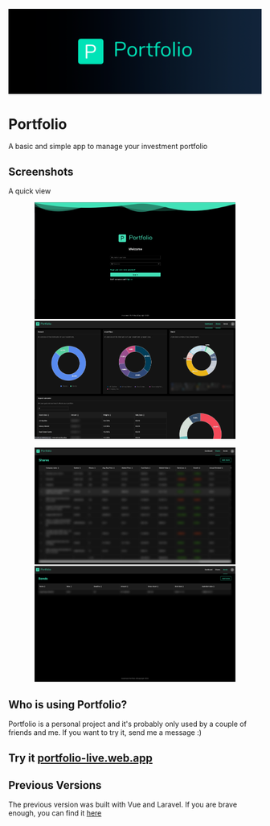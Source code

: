 ![Portfolio Header](https://github.com/CarlosTrinidad/portfolio/raw/master/public/cover-dark.png)

# Portfolio
A basic and simple app to manage your investment portfolio

## Screenshots
A quick view

<p align="center">
  <img
    width="400"
    src="https://github.com/CarlosTrinidad/portfolio/raw/master/public/screenshots/login.png"
    alt="login"
  />
   <img
    width="400"
    src="https://github.com/CarlosTrinidad/portfolio/raw/master/public/screenshots/dashboard.png"
    alt="dashboard"
  />
</p>
<p align="center">
  <img
    width="400"
    src="https://github.com/CarlosTrinidad/portfolio/raw/master/public/screenshots/shares.png"
    alt="shares"
  />
   <img
    width="400"
    src="https://github.com/CarlosTrinidad/portfolio/raw/master/public/screenshots/bonds.png"
    alt="bonds"
  />
</p>

## Who is using Portfolio?
Portfolio is a personal project and it's probably only used by a couple of friends and me. If you want to try it, send me a message :)

## Try it [portfolio-live.web.app](https://portfolio-live.web.app)

## Previous Versions
The previous version was built with Vue and Laravel. If you are brave enough, you can find it [here](https://github.com/CarlosTrinidad/investment-portfolio-manager)
